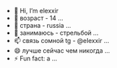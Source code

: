 - 👋 Hi, I’m elexxir
- 🧟 возраст - 14 ...
- 🌱 страна - russia ...
- 💞️ занимаюсь - стрельбой ...
- 📫 связь сомной tg - @eIexxir ...
- 😄 лучше сейчас чем никогда ...
- ⚡ Fun fact: а ...

<!---
--->
